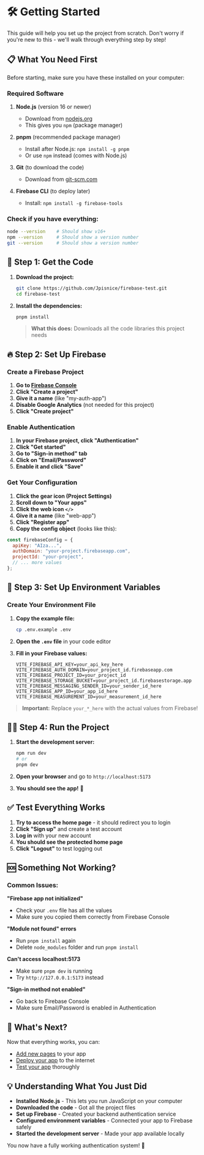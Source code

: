 # 🛠️ Getting Started

This guide will help you set up the project from scratch. Don't worry if you're new to this - we'll walk through everything step by step!

## 📋 What You Need First

Before starting, make sure you have these installed on your computer:

### Required Software

1. **Node.js** (version 16 or newer)
   - Download from [nodejs.org](https://nodejs.org/)
   - This gives you `npm` (package manager)

2. **pnpm** (recommended package manager)
   - Install after Node.js: `npm install -g pnpm`
   - Or use `npm` instead (comes with Node.js)

3. **Git** (to download the code)
   - Download from [git-scm.com](https://git-scm.com/)

4. **Firebase CLI** (to deploy later)
   - Install: `npm install -g firebase-tools`

### Check if you have everything:
```bash
node --version    # Should show v16+ 
npm --version     # Should show a version number
git --version     # Should show a version number
```

## 🚀 Step 1: Get the Code

1. **Download the project:**
   ```bash
   git clone https://github.com/Jpisnice/firebase-test.git
   cd firebase-test
   ```

2. **Install the dependencies:**
   ```bash
   pnpm install
   ```
   > **What this does:** Downloads all the code libraries this project needs

## 🔥 Step 2: Set Up Firebase

### Create a Firebase Project

1. **Go to [Firebase Console](https://console.firebase.google.com)**
2. **Click "Create a project"**
3. **Give it a name** (like "my-auth-app")
4. **Disable Google Analytics** (not needed for this project)
5. **Click "Create project"**

### Enable Authentication

1. **In your Firebase project, click "Authentication"**
2. **Click "Get started"**
3. **Go to "Sign-in method" tab**
4. **Click on "Email/Password"**
5. **Enable it and click "Save"**

### Get Your Configuration

1. **Click the gear icon (Project Settings)**
2. **Scroll down to "Your apps"**
3. **Click the web icon `</>`**
4. **Give it a name** (like "web-app")
5. **Click "Register app"**
6. **Copy the config object** (looks like this):

```javascript
const firebaseConfig = {
  apiKey: "AIza...",
  authDomain: "your-project.firebaseapp.com",
  projectId: "your-project",
  // ... more values
};
```

## 🔐 Step 3: Set Up Environment Variables

### Create Your Environment File

1. **Copy the example file:**
   ```bash
   cp .env.example .env
   ```

2. **Open the `.env` file** in your code editor

3. **Fill in your Firebase values:**
   ```env
   VITE_FIREBASE_API_KEY=your_api_key_here
   VITE_FIREBASE_AUTH_DOMAIN=your_project_id.firebaseapp.com
   VITE_FIREBASE_PROJECT_ID=your_project_id
   VITE_FIREBASE_STORAGE_BUCKET=your_project_id.firebasestorage.app
   VITE_FIREBASE_MESSAGING_SENDER_ID=your_sender_id_here
   VITE_FIREBASE_APP_ID=your_app_id_here
   VITE_FIREBASE_MEASUREMENT_ID=your_measurement_id_here
   ```

> **Important:** Replace `your_*_here` with the actual values from Firebase!

## 🏃‍♂️ Step 4: Run the Project

1. **Start the development server:**
   ```bash
   npm run dev
   # or
   pnpm dev
   ```

2. **Open your browser** and go to `http://localhost:5173`

3. **You should see the app!** 🎉

## ✅ Test Everything Works

1. **Try to access the home page** - it should redirect you to login
2. **Click "Sign up"** and create a test account
3. **Log in** with your new account
4. **You should see the protected home page**
5. **Click "Logout"** to test logging out

## 🆘 Something Not Working?

### Common Issues:

**"Firebase app not initialized"**
- Check your `.env` file has all the values
- Make sure you copied them correctly from Firebase Console

**"Module not found" errors**
- Run `pnpm install` again
- Delete `node_modules` folder and run `pnpm install`

**Can't access localhost:5173**
- Make sure `pnpm dev` is running
- Try `http://127.0.0.1:5173` instead

**"Sign-in method not enabled"**
- Go back to Firebase Console
- Make sure Email/Password is enabled in Authentication

## 🎯 What's Next?

Now that everything works, you can:
- [Add new pages](adding-pages.md) to your app
- [Deploy your app](deployment.md) to the internet
- [Test your app](testing.md) thoroughly

## 💡 Understanding What You Just Did

- **Installed Node.js** - This lets you run JavaScript on your computer
- **Downloaded the code** - Got all the project files
- **Set up Firebase** - Created your backend authentication service
- **Configured environment variables** - Connected your app to Firebase safely
- **Started the development server** - Made your app available locally

You now have a fully working authentication system! 🚀
